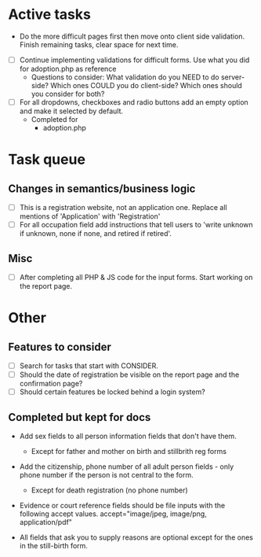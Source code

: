 # Active tasks

- Do the more difficult pages first then move onto client side validation. Finish remaining tasks, clear space for next time.
- [ ] Continue implementing validations for difficult forms. Use what you did for adoption.php as reference
  - Questions to consider: What validation do you NEED to do server-side? Which ones COULD you do client-side? Which ones should you consider for both?
- [ ] For all dropdowns, checkboxes and radio buttons add an empty option and make it selected by default.
  - Completed for
    - adoption.php

# Task queue

## Changes in semantics/business logic

- [ ] This is a registration website, not an application one. Replace all mentions of 'Application' with 'Registration'
- [ ] For all occupation field add instructions that tell users to 'write unknown if unknown, none if none, and retired if retired'.

## Misc

- [ ] After completing all PHP & JS code for the input forms. Start working on the report page.

# Other

## Features to consider

- [ ] Search for tasks that start with CONSIDER.
- [ ] Should the date of registration be visible on the report page and the confirmation page?
- [ ] Should certain features be locked behind a login system?

## Completed but kept for docs

- Add sex fields to all person information fields that don't have them.

  - Except for father and mother on birth and stillbrith reg forms

- Add the citizenship, phone number of all adult person fields - only phone number if the person is not central to the form.
  - Except for death registration (no phone number)
- Evidence or court reference fields should be file inputs with the following accept values. accept="image/jpeg, image/png, application/pdf"
- All fields that ask you to supply reasons are optional except for the ones in the still-birth form.
